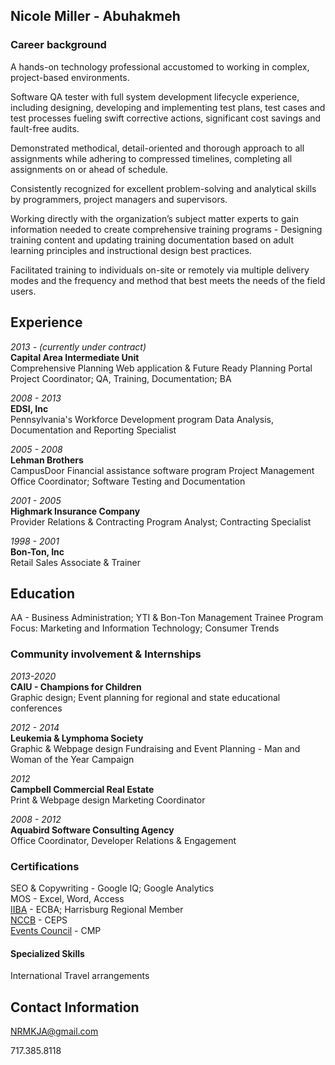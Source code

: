 ## Nicole Miller - Abuhakmeh


###  Career background 

A hands-on technology professional accustomed to working in complex, project-based environments. 

Software QA tester with full system development lifecycle experience, including designing, developing and implementing test plans, test cases and test processes fueling swift corrective actions, significant cost savings and fault-free audits.

Demonstrated methodical, detail-oriented and thorough approach to all assignments while adhering to compressed timelines, completing all assignments on or ahead of schedule.

Consistently recognized for excellent problem-solving and analytical skills by programmers, project managers and supervisors.

Working directly with the organization’s subject matter experts to gain information needed to create comprehensive training programs - Designing training content and updating training documentation based on adult learning principles and instructional design best practices.

Facilitated training to individuals on-site or remotely via multiple delivery modes and the frequency and method that best meets the needs of the field users.



## Experience

*2013 - (currently under contract)*  
**Capital Area Intermediate Unit**  
Comprehensive Planning Web application & Future Ready Planning Portal
Project Coordinator; QA, Training, Documentation; BA


*2008 - 2013*  
**EDSI, Inc**  
Pennsylvania's Workforce Development program
Data Analysis, Documentation and Reporting Specialist


*2005 - 2008*  
**Lehman Brothers**  
CampusDoor Financial assistance software program 
Project Management Office Coordinator; Software Testing and Documentation

*2001 - 2005*  
**Highmark Insurance Company**  
Provider Relations & Contracting
Program Analyst; Contracting Specialist


*1998 - 2001*   
**Bon-Ton, Inc**  
Retail Sales Associate & Trainer  



## Education

AA - Business Administration; YTI & Bon-Ton Management Trainee Program  
Focus: Marketing and Information Technology; Consumer Trends


### Community involvement & Internships

*2013-2020*    
**CAIU - Champions for Children**  
Graphic design; Event planning for regional and state educational conferences

*2012 - 2014*  
**Leukemia & Lymphoma Society**  
Graphic & Webpage design
Fundraising and Event Planning - Man and Woman of the Year Campaign

*2012*  
**Campbell Commercial Real Estate**  
Print & Webpage design 
Marketing Coordinator

*2008 - 2012*  
**Aquabird Software Consulting Agency**  
Office Coordinator, Developer Relations & Engagement




### Certifications

SEO & Copywriting - Google IQ; Google Analytics  
MOS - Excel, Word, Access  
[IIBA](https://www.iiba.org/) - ECBA; Harrisburg Regional Member  
[NCCB](https://nccboard.org/certifications/4) - CEPS  
[Events Council](https://www.eventscouncil.org/) - CMP  


#### Specialized Skills

International Travel arrangements







## Contact Information

NRMKJA@gmail.com

717.385.8118




